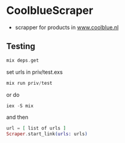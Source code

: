 # CoolblueScraper

- scrapper for products in www.coolblue.nl 

## Testing 
```elixir
mix deps.get
```
set urls in priv/test.exs
```elixir
mix run priv/test
```

or do 

```elixir
iex -S mix
```
and then

```elixir
url = [ list of urls ]
Scraper.start_link(urls: urls)
```

